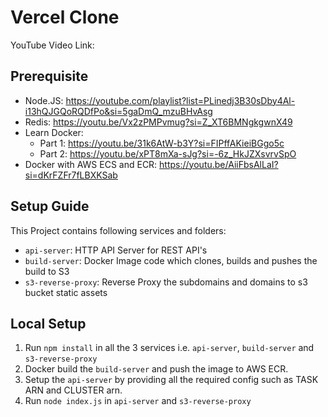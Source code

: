 # Vercel Clone

YouTube Video Link:

## Prerequisite

- Node.JS: <https://youtube.com/playlist?list=PLinedj3B30sDby4Al-i13hQJGQoRQDfPo&si=5gaDmQ_mzuBHvAsg>
- Redis: <https://youtu.be/Vx2zPMPvmug?si=Z_XT6BMNgkgwnX49>
- Learn Docker:
  - Part 1: <https://youtu.be/31k6AtW-b3Y?si=FIPffAKieiBGgo5c>
  - Part 2: <https://youtu.be/xPT8mXa-sJg?si=-6z_HkJZXsvrvSpO>
- Docker with AWS ECS and ECR: <https://youtu.be/AiiFbsAlLaI?si=dKrFZFr7fLBXKSab>

## Setup Guide

This Project contains following services and folders:

- `api-server`: HTTP API Server for REST API's
- `build-server`: Docker Image code which clones, builds and pushes the build to S3
- `s3-reverse-proxy`: Reverse Proxy the subdomains and domains to s3 bucket static assets

## Local Setup

1. Run `npm install` in all the 3 services i.e. `api-server`, `build-server` and `s3-reverse-proxy`
2. Docker build the `build-server` and push the image to AWS ECR.
3. Setup the `api-server` by providing all the required config such as TASK ARN and CLUSTER arn.
4. Run `node index.js` in `api-server` and `s3-reverse-proxy`

